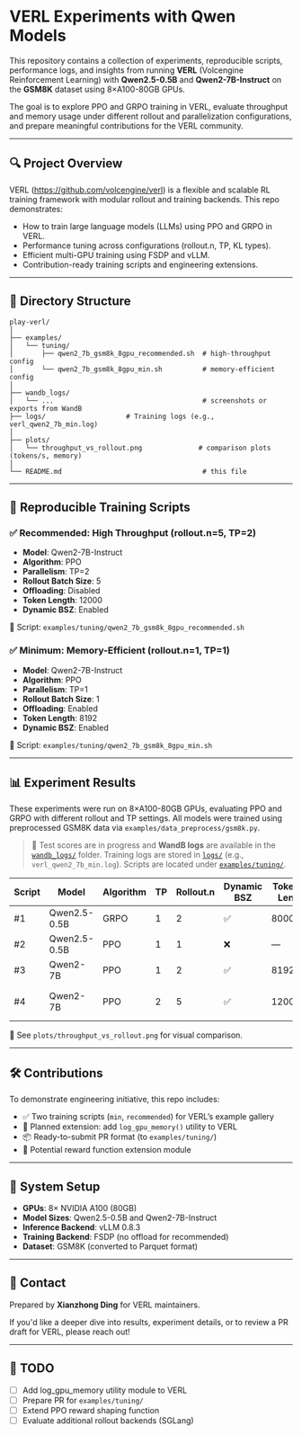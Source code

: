 
# VERL Experiments with Qwen Models

This repository contains a collection of experiments, reproducible scripts, performance logs, and insights from running **VERL** (Volcengine Reinforcement Learning) with **Qwen2.5-0.5B** and **Qwen2-7B-Instruct** on the **GSM8K** dataset using 8×A100-80GB GPUs.

The goal is to explore PPO and GRPO training in VERL, evaluate throughput and memory usage under different rollout and parallelization configurations, and prepare meaningful contributions for the VERL community.

---

## 🔍 Project Overview

VERL (https://github.com/volcengine/verl) is a flexible and scalable RL training framework with modular rollout and training backends. This repo demonstrates:

- How to train large language models (LLMs) using PPO and GRPO in VERL.
- Performance tuning across configurations (rollout.n, TP, KL types).
- Efficient multi-GPU training using FSDP and vLLM.
- Contribution-ready training scripts and engineering extensions.

---

## 📁 Directory Structure

```
play-verl/
│
├── examples/
│   └── tuning/
│       ├── qwen2_7b_gsm8k_8gpu_recommended.sh  # high-throughput config
│       └── qwen2_7b_gsm8k_8gpu_min.sh          # memory-efficient config
│
├── wandb_logs/
│   └── ...                                     # screenshots or exports from WandB
├── logs/                    # Training logs (e.g., verl_qwen2_7b_min.log)
│
├── plots/
│   └── throughput_vs_rollout.png              # comparison plots (tokens/s, memory)
│
└── README.md                                   # this file
```

---

## 🚀 Reproducible Training Scripts

### ✅ Recommended: High Throughput (rollout.n=5, TP=2)
- **Model**: Qwen2-7B-Instruct
- **Algorithm**: PPO
- **Parallelism**: TP=2
- **Rollout Batch Size**: 5
- **Offloading**: Disabled
- **Token Length**: 12000
- **Dynamic BSZ**: Enabled

📄 Script: `examples/tuning/qwen2_7b_gsm8k_8gpu_recommended.sh`

### ✅ Minimum: Memory-Efficient (rollout.n=1, TP=1)
- **Model**: Qwen2-7B-Instruct
- **Algorithm**: PPO
- **Parallelism**: TP=1
- **Rollout Batch Size**: 1
- **Offloading**: Enabled
- **Token Length**: 8192
- **Dynamic BSZ**: Enabled

📄 Script: `examples/tuning/qwen2_7b_gsm8k_8gpu_min.sh`

---

## 📊 Experiment Results
These experiments were run on 8×A100-80GB GPUs, evaluating PPO and GRPO with different rollout and TP settings. All models were trained using preprocessed GSM8K data via `examples/data_preprocess/gsm8k.py`.

> 📝 Test scores are in progress and **WandB logs** are available in the [`wandb_logs/`](wandb_logs/) folder. Training logs are stored in [`logs/`](logs/) (e.g., `verl_qwen2_7b_min.log`). Scripts are located under [`examples/tuning/`](examples/tuning/).

| Script | Model           | Algorithm | TP | Rollout.n | Dynamic BSZ | Token Len | Test Score | Script Name                            | Notes                                                              |
|--------|------------------|-----------|----|-----------|-------------|-----------|------------|----------------------------------------|--------------------------------------------------------------------|
| #1     | Qwen2.5-0.5B     | GRPO      | 1  | 2         | ✅           | 8000      | N/A        | `train_ppo_qwen2.5_0.5b_gpu1.sh`       | GRPO early test                                                    |
| #2     | Qwen2.5-0.5B     | PPO       | 1  | 1         | ❌           | —         | N/A        | `train_ppo_qwen2.5_0.5b_gpu1.sh`       | PPO baseline                                                       |
| #3     | Qwen2-7B         | PPO       | 1  | 2         | ✅           | 8192      | N/A        | `qwen2_7b_gsm8k_8gpu_min.sh`           | Balanced config                                                    |
| #4     | Qwen2-7B         | PPO       | 2  | 5         | ✅           | 12000     | N/A        | `qwen2_7b_gsm8k_8gpu_recommended.sh`   | Best throughput, preferred                                         |

📌 See `plots/throughput_vs_rollout.png` for visual comparison.

---

## 🛠 Contributions

To demonstrate engineering initiative, this repo includes:

- ✅ Two training scripts (`min`, `recommended`) for VERL’s example gallery
- 🧠 Planned extension: add `log_gpu_memory()` utility to VERL
- 📦 Ready-to-submit PR format (to `examples/tuning/`)
- 🔁 Potential reward function extension module

---

## 🧠 System Setup

- **GPUs**: 8× NVIDIA A100 (80GB)
- **Model Sizes**: Qwen2.5-0.5B and Qwen2-7B-Instruct
- **Inference Backend**: vLLM 0.8.3
- **Training Backend**: FSDP (no offload for recommended)
- **Dataset**: GSM8K (converted to Parquet format)

---

## 📮 Contact

Prepared by **Xianzhong Ding** for VERL maintainers.

If you'd like a deeper dive into results, experiment details, or to review a PR draft for VERL, please reach out!

---

## 🧩 TODO

- [ ] Add log_gpu_memory utility module to VERL
- [ ] Prepare PR for `examples/tuning/`
- [ ] Extend PPO reward shaping function
- [ ] Evaluate additional rollout backends (SGLang)
